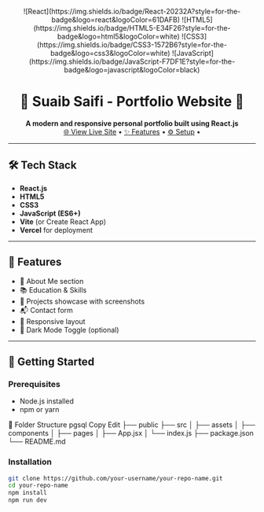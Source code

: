 <p align="center">
  ![React](https://img.shields.io/badge/React-20232A?style=for-the-badge&logo=react&logoColor=61DAFB)
  ![HTML5](https://img.shields.io/badge/HTML5-E34F26?style=for-the-badge&logo=html5&logoColor=white)
  ![CSS3](https://img.shields.io/badge/CSS3-1572B6?style=for-the-badge&logo=css3&logoColor=white)
  ![JavaScript](https://img.shields.io/badge/JavaScript-F7DF1E?style=for-the-badge&logo=javascript&logoColor=black)
</p>


<h1 align="center">🌟 Suaib Saifi - Portfolio Website 🌟</h1>
<p align="center">
  <b>A modern and responsive personal portfolio built using React.js</b><br/>
  <a href="https://my-portfolio-two-phi-39.vercel.app" target="_blank">🌐 View Live Site</a> •
  <a href="#-features">✨ Features</a> •
  <a href="#-getting-started">⚙️ Setup</a> •
</p>

---

## 🛠️ Tech Stack

- **React.js**
- **HTML5**
- **CSS3**
- **JavaScript (ES6+)**
- **Vite** (or Create React App)
- **Vercel** for deployment

---

## 📸 Features

- 🧑 About Me section  
- 📚 Education & Skills  
- 💼 Projects showcase with screenshots  
- 📬 Contact form  
- 🎨 Responsive layout  
- 🌙 Dark Mode Toggle (optional)

---

## 🚀 Getting Started

### Prerequisites

- Node.js installed
- npm or yarn

🧾 Folder Structure
pgsql
Copy
Edit
├── public
├── src
│   ├── assets
│   ├── components
│   ├── pages
│   ├── App.jsx
│   └── index.js
├── package.json
└── README.md

### Installation

```bash
git clone https://github.com/your-username/your-repo-name.git
cd your-repo-name
npm install
npm run dev

